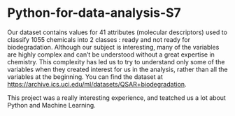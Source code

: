 # Python-for-data-analysis-S7
Our dataset contains values for 41 attributes (molecular descriptors)
used to classify 1055 chemicals into 2 classes : ready and not ready for
biodegradation.
Although our subject is interesting, many of the variables are highly
complex and can’t be understood without a great expertise in
chemistry. This complexity has led us to try to understand only some of
the variables when they created interest for us in the analysis, rather
than all the variables at the beginning.
You can find the dataset at https://archive.ics.uci.edu/ml/datasets/QSAR+biodegradation. 

This project was a really interesting experience, and teatched us a lot about Python and Machine Learning.
